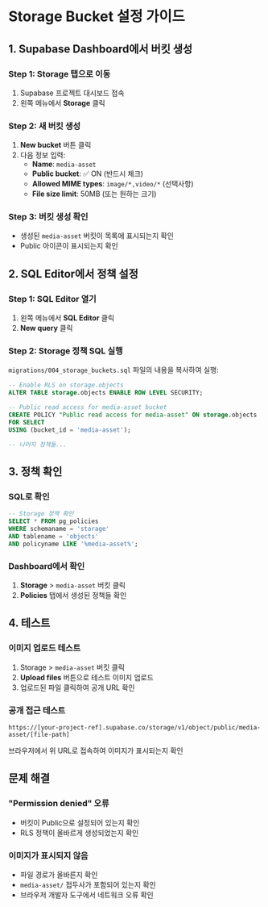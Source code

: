 # Storage Bucket 설정 가이드

## 1. Supabase Dashboard에서 버킷 생성

### Step 1: Storage 탭으로 이동
1. Supabase 프로젝트 대시보드 접속
2. 왼쪽 메뉴에서 **Storage** 클릭

### Step 2: 새 버킷 생성
1. **New bucket** 버튼 클릭
2. 다음 정보 입력:
   - **Name**: `media-asset`
   - **Public bucket**: ✅ ON (반드시 체크)
   - **Allowed MIME types**: `image/*,video/*` (선택사항)
   - **File size limit**: 50MB (또는 원하는 크기)

### Step 3: 버킷 생성 확인
- 생성된 `media-asset` 버킷이 목록에 표시되는지 확인
- Public 아이콘이 표시되는지 확인

## 2. SQL Editor에서 정책 설정

### Step 1: SQL Editor 열기
1. 왼쪽 메뉴에서 **SQL Editor** 클릭
2. **New query** 클릭

### Step 2: Storage 정책 SQL 실행
`migrations/004_storage_buckets.sql` 파일의 내용을 복사하여 실행:

```sql
-- Enable RLS on storage.objects
ALTER TABLE storage.objects ENABLE ROW LEVEL SECURITY;

-- Public read access for media-asset bucket
CREATE POLICY "Public read access for media-asset" ON storage.objects
FOR SELECT 
USING (bucket_id = 'media-asset');

-- 나머지 정책들...
```

## 3. 정책 확인

### SQL로 확인
```sql
-- Storage 정책 확인
SELECT * FROM pg_policies 
WHERE schemaname = 'storage' 
AND tablename = 'objects'
AND policyname LIKE '%media-asset%';
```

### Dashboard에서 확인
1. **Storage** > `media-asset` 버킷 클릭
2. **Policies** 탭에서 생성된 정책들 확인

## 4. 테스트

### 이미지 업로드 테스트
1. Storage > `media-asset` 버킷 클릭
2. **Upload files** 버튼으로 테스트 이미지 업로드
3. 업로드된 파일 클릭하여 공개 URL 확인

### 공개 접근 테스트
```
https://[your-project-ref].supabase.co/storage/v1/object/public/media-asset/[file-path]
```

브라우저에서 위 URL로 접속하여 이미지가 표시되는지 확인

## 문제 해결

### "Permission denied" 오류
- 버킷이 Public으로 설정되어 있는지 확인
- RLS 정책이 올바르게 생성되었는지 확인

### 이미지가 표시되지 않음
- 파일 경로가 올바른지 확인
- `media-asset/` 접두사가 포함되어 있는지 확인
- 브라우저 개발자 도구에서 네트워크 오류 확인